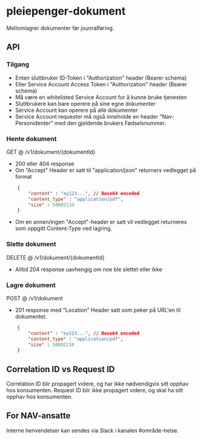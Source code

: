 # pleiepenger-dokument

Mellomlagrer dokumenter før jounralføring.

## API
### Tilgang
- Enten sluttbruker ID-Token i "Authorization" header (Bearer schema)
- Eller Service Account Access Token i "Authorization" header (Bearer schema)
- Må være en whitelisted Service Account for å kunne bruke tjenesten
- Sluttbrukere kan bare operere på sine egne dokumenter
- Service Account kan operere på alle dokumenter
- Service Account requester må også inneholde en header "Nav-Personidenter" med den gjeldende brukers Fødselsnummer.

### Hente dokument
GET @ /v1/dokument/{dokumentId}
- 200 eller 404 response
- Om "Accept" Header er satt til "application/json" returners vedlegget på format
```json
    {
        "content" : "ey123...", // Base64 encoded
        "content_type" : "application/pdf",
        "size" : 50002134
    }
```
- Om en annen/ingen "Accept"-header er satt vil vedlegget returneres som oppgitt Content-Type ved lagring.

### Slette dokument
DELETE @ /v1/dokument/{dokumentId}
- Alltid 204 response uavhengig om noe ble slettet eller ikke

### Lagre dokument
POST @ /v1/dokument
- 201 response med "Location" Header satt som peker på URL'en til dokumentet.
```json
    {
        "content" : "ey123...", // Base64 encoded
        "content_type" : "application/pdf",
        "size" : 50002134
    }
```

## Correlation ID vs Request ID
Correlation ID blir propagert videre, og har ikke nødvendigvis sitt opphav hos konsumenten.
Request ID blir ikke propagert videre, og skal ha sitt opphav hos konsumenten.

## For NAV-ansatte

Interne henvendelser kan sendes via Slack i kanalen #område-helse.
